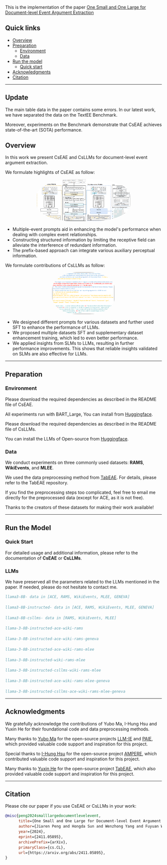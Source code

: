 This is the implementation of the paper [One Small and One Large for Document-level Event Argument Extraction](https://arxiv.org/pdf/2411.05895)


## Quick links

* [Overview](#overview)
* [Preparation](#preparation)
  * [Environment](#environment)
  * [Data](#data)
* [Run the model](#run-the-model)
  * [Quick start](#quick-start)
* [Acknowledgments](#acknowledgments)
* [Citation](#citation)
--- 
## Update
The main table data in the paper contains some errors. In our latest work, we have separated the data on the TextEE Benchmark.

Moreover, experiments on the Benchmark demonstrate that CsEAE achieves state-of-the-art (SOTA) performance.

## Overview

In this work we present CsEAE and CsLLMs for document-level event argument extraction. 

We formulate highlights of CsEAE as follow:

<p align="center" width="100%">
<img src="./Figures/CsEAE.png" alt="CsEAE" style="width: 60%; height: auto; display: inline-block; margin: auto; border-radius: 40%;">
</p>

- Multiple-event prompts aid in enhancing the model's performance when dealing with complex event relationships.
- Constructing structured information by limiting the receptive field can alleviate the interference of redundant information.
- The prefix-based approach can integrate various auxiliary perceptual information.

We formulate contributions of CsLLMs as follow:

<p align="center" width="100%">
<img src="./Figures/CsLLMs_prompt.png" alt="Prompt for CsLLMs" style="width: 40%; height: auto; display: inline-block; margin: auto; border-radius: 40%;">
</p>
<!-- <p align="center" width="100%">
<img src="./Figures/CsLLMs.png" alt="CsLLMs" style="width: 60%; height: auto; display: inline-block; margin: auto; border-radius: 40%;">
</p> -->

- We designed different prompts for various datasets and further used SFT to enhance the performance of LLMs. 
- We proposed multiple datasets SFT and supplementary dataset enhancement training, which led to even better performance.
- We applied insights from SLMs to LLMs, resulting in further performance improvements. This shows that reliable insights validated on SLMs are also effective for LLMs.
--- 
## Preparation

### Environment
Please download the required dependencies as described in the README file of CsEAE.

All experiments run with BART_Large, You can install from [Huggingface](https://huggingface.co/facebook/bart-large).

Please download the required dependencies as described in the README file of CsLLMs.

You can install the LLMs of Open-source from [Huggingface](https://huggingface.co/collections/meta-llama/meta-llama-3-66214712577ca38149ebb2b6).

### Data
We conduct experiments on three commonly used datasets: **RAMS**, **WikiEvents**, and **MLEE**.

We used the data preprocessing method from [TabEAE](https://github.com/Stardust-hyx/TabEAE). For details, please refer to the TabEAE repository. 

If you find the preprocessing steps too complicated, feel free to email me directly for the preprocessed data (except for ACE, as it is not free). 

Thanks to the creators of these datasets for making their work available!

---

## Run the Model

### Quick Start
For detailed usage and additional information, please refer to the documentation of **CsEAE** or **CsLLMs**.

### LLMs

We have preserved all the parameters related to the LLMs mentioned in the paper. If needed, please do not hesitate to contact me.
```bibtex
llama3-8B- data in [ACE, RAMS, WikiEvents, MLEE, GENEVA]

llama3-8B-instructed- data in [ACE, RAMS, WikiEvents, MLEE, GENEVA]

llama3-8B-csllms- data in [RAMS, WikiEvents, MLEE]

llama-3-8B-instructed-ace-wiki-rams

llama-3-8B-instructed-ace-wiki-rams-geneva

llama-3-8B-instructed-ace-wiki-rams-mlee

llama-3-8B-instructed-wiki-rams-mlee

llama-3-8B-instructed-csllms-wiki-rams-mlee

llama-3-8B-instructed-ace-wiki-rams-mlee-geneva

llama-3-8B-instructed-csllms-ace-wiki-rams-mlee-geneva
```
---
## Acknowledgments
We gratefully acknowledge the contributions of Yubo Ma, I-Hung Hsu and Yuxin He for their foundational code and data preprocessing methods.


Many thanks to [Yubo Ma](https://mayubo2333.github.io/) for the open-source projects [LLM-IE](https://github.com/mayubo2333/LLM-IE) and [PAIE](https://github.com/mayubo2333/PAIE), which provided valuable code support and inspiration for this project.

Special thanks to [I-Hung Hsu](https://ihungalexhsu.github.io/) for the open-source project [AMPERE](https://github.com/PlusLabNLP/AMPERE), which contributed valuable code support and inspiration for this project.

Many thanks to [Yuxin He](https://stardust-hyx.github.io/) for the open-source project [TabEAE](https://github.com/Stardust-hyx/TabEAE), which also provided valuable code support and inspiration for this project.


--- 
## Citation
Please cite our paper if you use CsEAE or CsLLMs in your work:
```bibtex
@misc{peng2024smalllargedocumentlevelevent,
      title={One Small and One Large for Document-level Event Argument Extraction}, 
      author={Jiaren Peng and Hongda Sun and Wenzhong Yang and Fuyuan Wei and Liang He and Liejun Wang},
      year={2024},
      eprint={2411.05895},
      archivePrefix={arXiv},
      primaryClass={cs.CL},
      url={https://arxiv.org/abs/2411.05895}, 
}
```
